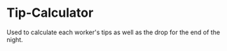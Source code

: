 # Tip-Calculator

Used to calculate each worker's tips as well as the drop for the end of the night.
